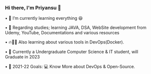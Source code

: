 ### Hi there, I'm Priyansu 👋

• 🍹 I’m currently learning everything 😆
    
• 🌱 Regarding studies; learning JAVA, DSA, WebSite development from Udemy, YouTube, Documentations and various resources
    
• 🔥👨‍💻 Also learning about various tools in DevOps(Docker). 

• 🏫 Currently a Undergraduate Computer Science & IT student, will Graduate in 2023

• 🥅 2021-22 Goals:  💻 Know More about DevOps & Open-Source.
